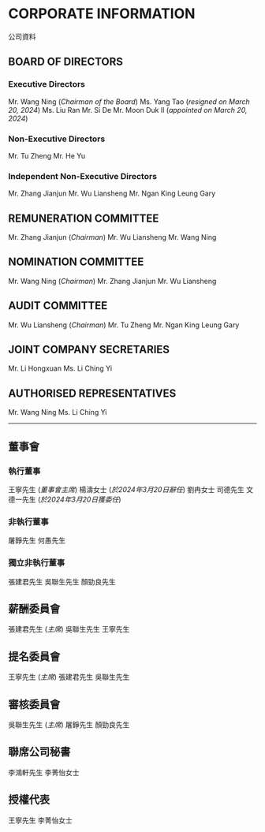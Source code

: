 # CORPORATE INFORMATION
公司資料

## BOARD OF DIRECTORS
### Executive Directors
Mr. Wang Ning (*Chairman of the Board*)
Ms. Yang Tao (*resigned on March 20, 2024*)
Ms. Liu Ran
Mr. Si De
Mr. Moon Duk Il (*appointed on March 20, 2024*)

### Non-Executive Directors
Mr. Tu Zheng
Mr. He Yu

### Independent Non-Executive Directors
Mr. Zhang Jianjun
Mr. Wu Liansheng
Mr. Ngan King Leung Gary

## REMUNERATION COMMITTEE
Mr. Zhang Jianjun (*Chairman*)
Mr. Wu Liansheng
Mr. Wang Ning

## NOMINATION COMMITTEE
Mr. Wang Ning (*Chairman*)
Mr. Zhang Jianjun
Mr. Wu Liansheng

## AUDIT COMMITTEE
Mr. Wu Liansheng (*Chairman*)
Mr. Tu Zheng
Mr. Ngan King Leung Gary

## JOINT COMPANY SECRETARIES
Mr. Li Hongxuan
Ms. Li Ching Yi

## AUTHORISED REPRESENTATIVES
Mr. Wang Ning
Ms. Li Ching Yi

---

## 董事會
### 執行董事
王寧先生 (*董事會主席*)
楊濤女士 (*於2024年3月20日辭任*)
劉冉女士
司德先生
文德一先生 (*於2024年3月20日獲委任*)

### 非執行董事
屠錚先生
何愚先生

### 獨立非執行董事
張建君先生
吳聯生先生
顏勁良先生

## 薪酬委員會
張建君先生 (*主席*)
吳聯生先生
王寧先生

## 提名委員會
王寧先生 (*主席*)
張建君先生
吳聯生先生

## 審核委員會
吳聯生先生 (*主席*)
屠錚先生
顏勁良先生

## 聯席公司秘書
李鴻軒先生
李菁怡女士

## 授權代表
王寧先生
李菁怡女士
